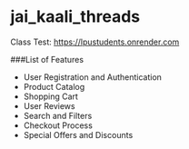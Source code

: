 # jai_kaali_threads

Class Test: https://lpustudents.onrender.com

###List of Features
- User Registration and Authentication
- Product Catalog
- Shopping Cart
- User Reviews
- Search and Filters
- Checkout Process
- Special Offers and Discounts
